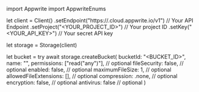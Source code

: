 import Appwrite
import AppwriteEnums

let client = Client()
    .setEndpoint("https://<REGION>.cloud.appwrite.io/v1") // Your API Endpoint
    .setProject("<YOUR_PROJECT_ID>") // Your project ID
    .setKey("<YOUR_API_KEY>") // Your secret API key

let storage = Storage(client)

let bucket = try await storage.createBucket(
    bucketId: "<BUCKET_ID>",
    name: "<NAME>",
    permissions: ["read("any")"], // optional
    fileSecurity: false, // optional
    enabled: false, // optional
    maximumFileSize: 1, // optional
    allowedFileExtensions: [], // optional
    compression: .none, // optional
    encryption: false, // optional
    antivirus: false // optional
)

